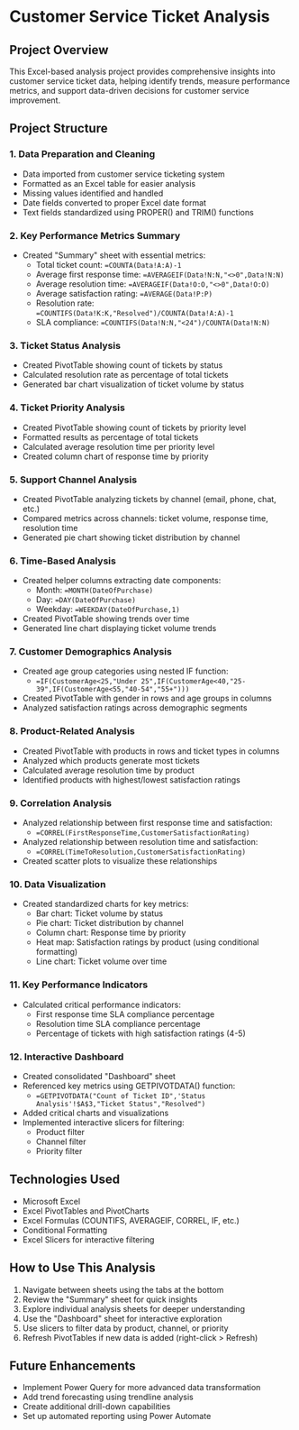 # Customer Service Ticket Analysis

## Project Overview
This Excel-based analysis project provides comprehensive insights into customer service ticket data, helping identify trends, measure performance metrics, and support data-driven decisions for customer service improvement.

## Project Structure

### 1. Data Preparation and Cleaning
- Data imported from customer service ticketing system
- Formatted as an Excel table for easier analysis
- Missing values identified and handled
- Date fields converted to proper Excel date format
- Text fields standardized using PROPER() and TRIM() functions

### 2. Key Performance Metrics Summary
- Created "Summary" sheet with essential metrics:
  - Total ticket count: `=COUNTA(Data!A:A)-1`
  - Average first response time: `=AVERAGEIF(Data!N:N,"<>0",Data!N:N)`
  - Average resolution time: `=AVERAGEIF(Data!O:O,"<>0",Data!O:O)`
  - Average satisfaction rating: `=AVERAGE(Data!P:P)`
  - Resolution rate: `=COUNTIFS(Data!K:K,"Resolved")/COUNTA(Data!A:A)-1`
  - SLA compliance: `=COUNTIFS(Data!N:N,"<24")/COUNTA(Data!N:N)`

### 3. Ticket Status Analysis
- Created PivotTable showing count of tickets by status
- Calculated resolution rate as percentage of total tickets
- Generated bar chart visualization of ticket volume by status

### 4. Ticket Priority Analysis
- Created PivotTable showing count of tickets by priority level
- Formatted results as percentage of total tickets
- Calculated average resolution time per priority level
- Created column chart of response time by priority

### 5. Support Channel Analysis
- Created PivotTable analyzing tickets by channel (email, phone, chat, etc.)
- Compared metrics across channels: ticket volume, response time, resolution time
- Generated pie chart showing ticket distribution by channel

### 6. Time-Based Analysis
- Created helper columns extracting date components:
  - Month: `=MONTH(DateOfPurchase)`
  - Day: `=DAY(DateOfPurchase)`
  - Weekday: `=WEEKDAY(DateOfPurchase,1)`
- Created PivotTable showing trends over time
- Generated line chart displaying ticket volume trends

### 7. Customer Demographics Analysis
- Created age group categories using nested IF function:
  - `=IF(CustomerAge<25,"Under 25",IF(CustomerAge<40,"25-39",IF(CustomerAge<55,"40-54","55+")))`
- Created PivotTable with gender in rows and age groups in columns
- Analyzed satisfaction ratings across demographic segments

### 8. Product-Related Analysis
- Created PivotTable with products in rows and ticket types in columns
- Analyzed which products generate most tickets
- Calculated average resolution time by product
- Identified products with highest/lowest satisfaction ratings

### 9. Correlation Analysis
- Analyzed relationship between first response time and satisfaction:
  - `=CORREL(FirstResponseTime,CustomerSatisfactionRating)`
- Analyzed relationship between resolution time and satisfaction:
  - `=CORREL(TimeToResolution,CustomerSatisfactionRating)`
- Created scatter plots to visualize these relationships

### 10. Data Visualization
- Created standardized charts for key metrics:
  - Bar chart: Ticket volume by status
  - Pie chart: Ticket distribution by channel
  - Column chart: Response time by priority
  - Heat map: Satisfaction ratings by product (using conditional formatting)
  - Line chart: Ticket volume over time

### 11. Key Performance Indicators
- Calculated critical performance indicators:
  - First response time SLA compliance percentage
  - Resolution time SLA compliance percentage
  - Percentage of tickets with high satisfaction ratings (4-5)

### 12. Interactive Dashboard
- Created consolidated "Dashboard" sheet
- Referenced key metrics using GETPIVOTDATA() function:
  - `=GETPIVOTDATA("Count of Ticket ID",'Status Analysis'!$A$3,"Ticket Status","Resolved")`
- Added critical charts and visualizations
- Implemented interactive slicers for filtering:
  - Product filter
  - Channel filter
  - Priority filter

## Technologies Used
- Microsoft Excel
- Excel PivotTables and PivotCharts
- Excel Formulas (COUNTIFS, AVERAGEIF, CORREL, IF, etc.)
- Conditional Formatting
- Excel Slicers for interactive filtering

## How to Use This Analysis
1. Navigate between sheets using the tabs at the bottom
2. Review the "Summary" sheet for quick insights
3. Explore individual analysis sheets for deeper understanding
4. Use the "Dashboard" sheet for interactive exploration
5. Use slicers to filter data by product, channel, or priority
6. Refresh PivotTables if new data is added (right-click > Refresh)

## Future Enhancements
- Implement Power Query for more advanced data transformation
- Add trend forecasting using trendline analysis
- Create additional drill-down capabilities
- Set up automated reporting using Power Automate

##
